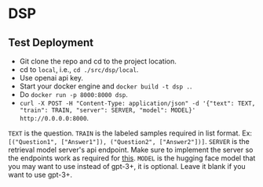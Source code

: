 # DSP

## Test Deployment

- Git clone the repo and cd to the project location.
- cd to `local`, i.e., `cd ./src/dsp/local`.
- Use openai api key.
- Start your docker engine and `docker build -t dsp .`.
- Do `docker run -p 8000:8000 dsp`.
- `curl -X POST -H "Content-Type: application/json" -d '{"text": TEXT, "train": TRAIN, "server": SERVER, "model": MODEL}' http://0.0.0.0:8000`.

`TEXT` is the question. `TRAIN` is the labeled samples required in list format. Ex: `[("Question1", ["Answer1"]), ("Question2", ["Answer2"])]`. `SERVER` is the retrieval model server's api endpoint. Make sure to implement the server so the endpoints work as required for [this](https://github.com/stanfordnlp/dspy/blob/main/dsp/modules/colbertv2.py). `MODEL` is the hugging face model that you may want to use instead of gpt-3+, it is optional. Leave it blank if you want to use gpt-3+.
